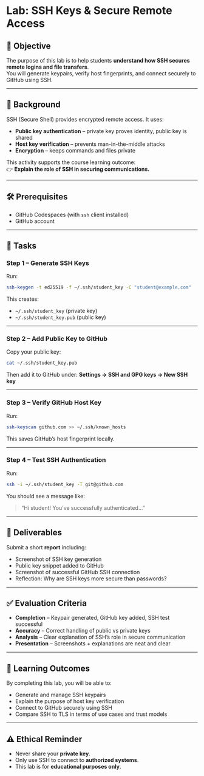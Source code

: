# Lab: SSH Keys & Secure Remote Access

## 🎯 Objective
The purpose of this lab is to help students **understand how SSH secures remote logins and file transfers**.  
You will generate keypairs, verify host fingerprints, and connect securely to GitHub using SSH.

---

## 📖 Background
SSH (Secure Shell) provides encrypted remote access. It uses:

- **Public key authentication** – private key proves identity, public key is shared  
- **Host key verification** – prevents man-in-the-middle attacks  
- **Encryption** – keeps commands and files private  

This activity supports the course learning outcome:  
👉 **Explain the role of SSH in securing communications.**

---

## 🛠️ Prerequisites
- GitHub Codespaces (with `ssh` client installed)  
- GitHub account  

---

## 📝 Tasks

### Step 1 – Generate SSH Keys
Run:
```bash
ssh-keygen -t ed25519 -f ~/.ssh/student_key -C "student@example.com"
````

This creates:

* `~/.ssh/student_key` (private key)
* `~/.ssh/student_key.pub` (public key)

---

### Step 2 – Add Public Key to GitHub

Copy your public key:

```bash
cat ~/.ssh/student_key.pub
```

Then add it to GitHub under:
**Settings → SSH and GPG keys → New SSH key**

---

### Step 3 – Verify GitHub Host Key

Run:

```bash
ssh-keyscan github.com >> ~/.ssh/known_hosts
```

This saves GitHub’s host fingerprint locally.

---

### Step 4 – Test SSH Authentication

Run:

```bash
ssh -i ~/.ssh/student_key -T git@github.com
```

You should see a message like:

> “Hi student! You’ve successfully authenticated…”

---

## 📂 Deliverables

Submit a short **report** including:

* Screenshot of SSH key generation
* Public key snippet added to GitHub
* Screenshot of successful GitHub SSH connection
* Reflection: Why are SSH keys more secure than passwords?

---

## ✅ Evaluation Criteria

* **Completion** – Keypair generated, GitHub key added, SSH test successful
* **Accuracy** – Correct handling of public vs private keys
* **Analysis** – Clear explanation of SSH’s role in secure communication
* **Presentation** – Screenshots + explanations are neat and clear

---

## 📘 Learning Outcomes

By completing this lab, you will be able to:

* Generate and manage SSH keypairs
* Explain the purpose of host key verification
* Connect to GitHub securely using SSH
* Compare SSH to TLS in terms of use cases and trust models

---

## ⚠️ Ethical Reminder

* Never share your **private key**.
* Only use SSH to connect to **authorized systems**.
* This lab is for **educational purposes only**.

```


